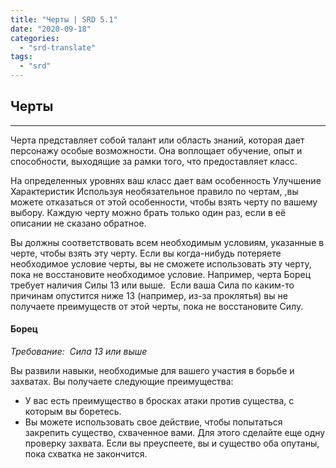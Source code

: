 ```yaml
---
title: "Черты | SRD 5.1"
date: "2020-09-18"
categories: 
  - "srd-translate"
tags: 
  - "srd"
---
```


## Черты

* * *

Черта представляет собой талант или область знаний, которая дает персонажу особые возможности. Она воплощает обучение, опыт и способности, выходящие за рамки того, что предоставляет класс.

На определенных уровнях ваш класс дает вам особенность Улучшение Характеристик Используя необязательное правило по чертам, ,вы можете отказаться от этой особенности, чтобы взять черту по вашему выбору. Каждую черту можно брать только один раз, если в её описании не сказано обратное.

Вы должны соответствовать всем необходимым условиям, указанные в черте, чтобы взять эту черту. Если вы когда-нибудь потеряете необходимое условие черты, вы не сможете использовать эту черту, пока не восстановите необходимое условие. Например, черта Борец требует наличия Силы 13 или выше.  Если ваша Сила по каким-то причинам опустится ниже 13 (например, из-за проклятья) вы не получаете преимуществ от этой черты, пока не восстановите Силу.

#### Борец

_Требование:  Сила 13 или выше_

Вы развили навыки, необходимые для вашего участия в борьбе и захватах. Вы получаете следующие преимущества:

- У вас есть преимущество в бросках атаки против существа, с которым вы боретесь.
- Вы можете использовать свое действие, чтобы попытаться закрепить существо, схваченное вами. Для этого сделайте еще одну проверку захвата. Если вы преуспеете, вы и существо оба опутаны, пока схватка не закончится.
